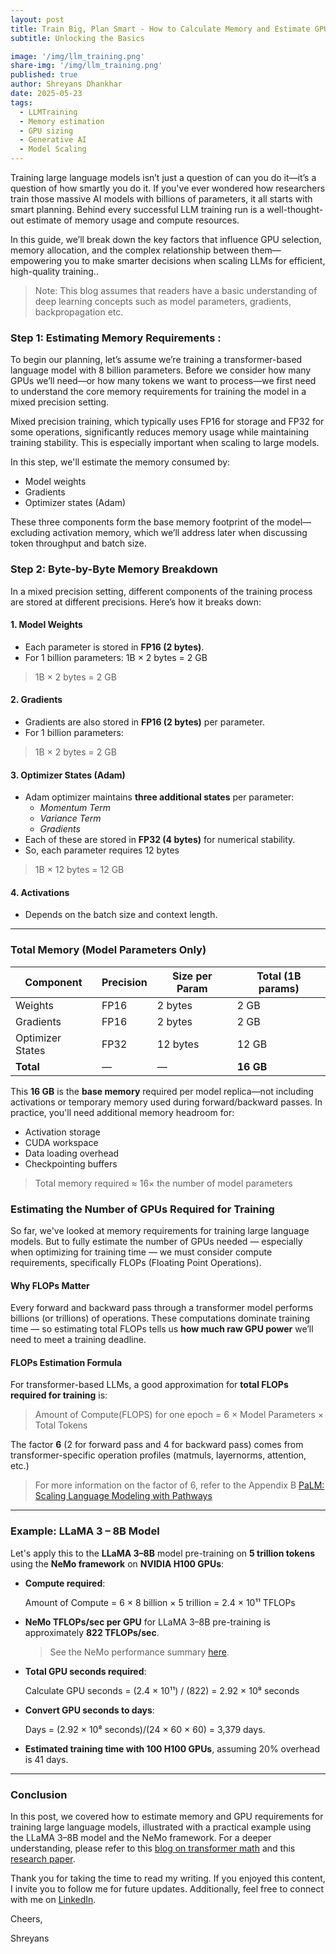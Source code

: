 ```yaml
---
layout: post
title: Train Big, Plan Smart - How to Calculate Memory and Estimate GPUs for LLMs
subtitle: Unlocking the Basics

image: '/img/llm_training.png'
share-img: '/img/llm_training.png'
published: true
author: Shreyans Dhankhar
date: 2025-05-23
tags:
  - LLMTraining
  - Memory estimation
  - GPU sizing
  - Generative AI
  - Model Scaling
---
```


Training large language models isn’t just a question of can you do it—it’s a question of how smartly you do it. If you've ever wondered how researchers train those massive AI models with billions of parameters, it all starts with smart planning. Behind every successful LLM training run is a well-thought-out estimate of memory usage and compute resources.

In this guide, we’ll break down the key factors that influence GPU selection, memory allocation, and the complex relationship between them—empowering you to make smarter decisions when scaling LLMs for efficient, high-quality training..

> Note: This blog assumes that readers have a basic understanding of deep learning concepts such as model parameters, gradients, backpropagation etc.

### Step 1: Estimating Memory Requirements :

To begin our planning, let’s assume we’re training a transformer-based language model with 8 billion parameters. Before we consider how many GPUs we’ll need—or how many tokens we want to process—we first need to understand the core memory requirements for training the model in a mixed precision setting.

Mixed precision training, which typically uses FP16 for storage and FP32 for some operations, significantly reduces memory usage while maintaining training stability. This is especially important when scaling to large models.

In this step, we'll estimate the memory consumed by:
- Model weights
- Gradients
- Optimizer states (Adam)

These three components form the base memory footprint of the model—excluding activation memory, which we’ll address later when discussing token throughput and batch size.

### Step 2: Byte-by-Byte Memory Breakdown

In a mixed precision setting, different components of the training process are stored at different precisions. Here’s how it breaks down:

#### 1. Model Weights
- Each parameter is stored in **FP16 (2 bytes)**.
- For 1 billion parameters:
1B × 2 bytes = 2 GB
> 1B × 2 bytes = 2 GB


#### 2. Gradients
- Gradients are also stored in **FP16 (2 bytes)** per parameter.
- For 1 billion parameters:
> 1B × 2 bytes = 2 GB 


#### 3. Optimizer States (Adam)
- Adam optimizer maintains **three additional states** per parameter:
  - *Momentum Term*
  - *Variance Term*
  - *Gradients*
- Each of these are stored in **FP32 (4 bytes)** for numerical stability.
- So, each parameter requires 12 bytes 
> 1B × 12 bytes = 12 GB  

#### 4. Activations
- Depends on the batch size and context length. 


---

### Total Memory (Model Parameters Only)

| Component         | Precision | Size per Param | Total (1B params) |
|------------------|-----------|----------------|-------------------|
| Weights          | FP16      | 2 bytes        | 2 GB              |
| Gradients        | FP16      | 2 bytes        | 2 GB              |
| Optimizer States | FP32      | 12 bytes        | 12 GB              |
| **Total**        | —         | —              | **16 GB**         |

This **16 GB** is the **base memory** required per model replica—not including activations or temporary memory used during forward/backward passes. In practice, you'll need additional memory headroom for:

- Activation storage
- CUDA workspace
- Data loading overhead
- Checkpointing buffers 

> Total memory required ≈ 16× the number of model parameters


### Estimating the Number of GPUs Required for Training

So far, we've looked at memory requirements for training large language models. But to fully estimate the number of GPUs needed — especially when optimizing for training time — we must consider compute requirements, specifically FLOPs (Floating Point Operations).

#### Why FLOPs Matter

Every forward and backward pass through a transformer model performs billions (or trillions) of operations. These computations dominate training time — so estimating total FLOPs tells us **how much raw GPU power** we’ll need to meet a training deadline.

#### FLOPs Estimation Formula

For transformer-based LLMs, a good approximation for **total FLOPs required for training** is:
> Amount of Compute(FLOPS) for one epoch = 6 × Model Parameters × Total Tokens

The factor **6** (2 for forward pass and 4 for backward pass) comes from transformer-specific operation profiles (matmuls, layernorms, attention, etc.) 

> For more information on the factor of 6, refer to the Appendix B [PaLM: Scaling Language Modeling with Pathways](https://arxiv.org/pdf/2204.02311)


---
###  Example: LLaMA 3 – 8B Model

Let's apply this to the **LLaMA 3–8B** model pre-training on **5 trillion tokens** using the **NeMo framework** on **NVIDIA H100 GPUs**:

- **Compute required**:

  Amount of Compute =  6 × 8 billion × 5 trillion = 2.4 × 10¹¹ TFLOPs  

- **NeMo TFLOPs/sec per GPU** for LLaMA 3–8B pre-training is approximately **822 TFLOPs/sec**.  
  > See the NeMo performance summary [here](https://docs.nvidia.com/nemo-framework/user-guide/latest/performance/archive/25.02_performance_summary.html#:~:text=14201-,822,-LLAMA3%2D70B).

- **Total GPU seconds required**:

  Calculate GPU seconds = (2.4 × 10¹¹) / (822) = 2.92 × 10⁸ seconds 

- **Convert GPU seconds to days**:

  Days = (2.92 × 10⁸ seconds)/(24 × 60 × 60) = 3,379 days.

- **Estimated training time with 100 H100 GPUs**, assuming 20% overhead is 41 days.

---
### Conclusion

In this post, we covered how to estimate memory and GPU requirements for training large language models, illustrated with a practical example using the LLaMA 3–8B model and the NeMo framework. For a deeper understanding, please refer to this [blog on transformer math](https://blog.eleuther.ai/transformer-math/) and this [research paper](https://arxiv.org/pdf/2001.08361).

Thank you for taking the time to read my writing. If you enjoyed this content, I invite you to follow me for future updates. Additionally, feel free to connect with me on [LinkedIn](https://www.linkedin.com/in/sdhankhar92/).


Cheers, 

Shreyans 
